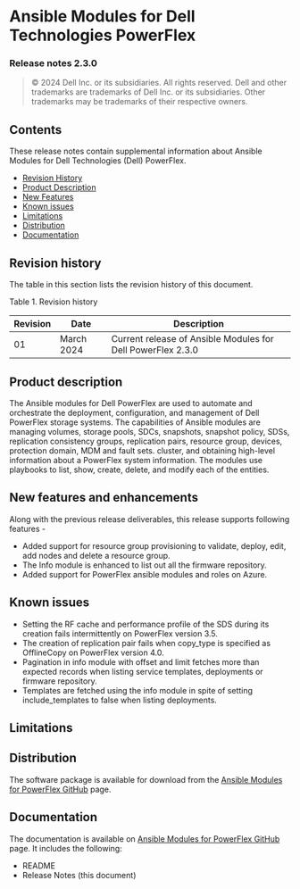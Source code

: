 **Ansible Modules for Dell Technologies PowerFlex** 
=========================================
### Release notes 2.3.0

>   © 2024 Dell Inc. or its subsidiaries. All rights reserved. Dell
>   and other trademarks are trademarks of Dell Inc. or its
>   subsidiaries. Other trademarks may be trademarks of their respective
>   owners.

Contents
-------
These release notes contain supplemental information about Ansible
Modules for Dell Technologies (Dell) PowerFlex.

-   [Revision History](#revision-history)
-   [Product Description](#product-description)
-   [New Features](#new-features-and-enhancements)
-   [Known issues](#known-issues)
-   [Limitations](#limitations)
-   [Distribution](#distribution)
-   [Documentation](#documentation)

Revision history
----------------
The table in this section lists the revision history of this document.

Table 1. Revision history

| Revision | Date            | Description                                                 |
|----------|-----------------|-------------------------------------------------------------|
| 01       | March 2024      | Current release of Ansible Modules for Dell PowerFlex 2.3.0 |

Product description
-------------------

The Ansible modules for Dell PowerFlex are used to automate and orchestrate
the deployment, configuration, and management of Dell PowerFlex storage
systems. The capabilities of Ansible modules are managing volumes,
storage pools, SDCs, snapshots, snapshot policy, SDSs, replication consistency groups, replication pairs, resource group, devices, protection domain, MDM and fault sets. 
cluster, and obtaining high-level information about a PowerFlex system information.
The modules use playbooks to list, show, create, delete, and modify
each of the entities.

New features and enhancements
-----------------------------
Along with the previous release deliverables, this release supports following features - 
- Added support for resource group provisioning to validate, deploy, edit, add nodes and delete a resource group.
- The Info module is enhanced to list out all the firmware repository.
- Added support for PowerFlex ansible modules and roles on Azure.

Known issues
------------
- Setting the RF cache and performance profile of the SDS during its creation fails intermittently on PowerFlex version 3.5.
- The creation of replication pair fails when copy_type is specified as OfflineCopy on PowerFlex version 4.0.
- Pagination in info module with offset and limit fetches more than expected records when listing service templates, deployments or firmware repository.
- Templates are fetched using the info module in spite of setting include_templates to false when listing deployments.

Limitations
-----------


Distribution
------------
The software package is available for download from the [Ansible Modules
for PowerFlex GitHub](https://github.com/dell/ansible-powerflex/tree/2.3.0) page.

Documentation
-------------
The documentation is available on [Ansible Modules for PowerFlex GitHub](https://github.com/dell/ansible-powerflex/tree/2.3.0/docs)
page. It includes the following:

   - README
   - Release Notes (this document)
